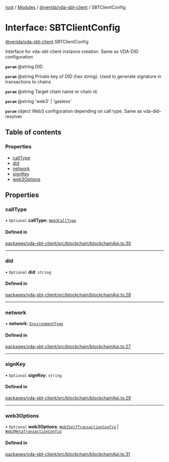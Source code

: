 [root](../README.md) / [Modules](../modules.md) / [@verida/vda-sbt-client](../modules/verida_vda_sbt_client.md) / SBTClientConfig

# Interface: SBTClientConfig

[@verida/vda-sbt-client](../modules/verida_vda_sbt_client.md).SBTClientConfig

Interface for vda-sbt-client instance creation. Same as VDA-DID configuration

**`param`** @string DID

**`param`** @string Private key of DID (hex string). Used to generate signature in transactions to chains

**`param`** @string Target chain name or chain id.

**`param`** @string 'web3' | 'gasless'

**`param`** object Web3 configuration depending on call type. Same as vda-did-resolver

## Table of contents

### Properties

- [callType](verida_vda_sbt_client.SBTClientConfig.md#calltype)
- [did](verida_vda_sbt_client.SBTClientConfig.md#did)
- [network](verida_vda_sbt_client.SBTClientConfig.md#network)
- [signKey](verida_vda_sbt_client.SBTClientConfig.md#signkey)
- [web3Options](verida_vda_sbt_client.SBTClientConfig.md#web3options)

## Properties

### callType

• `Optional` **callType**: [`Web3CallType`](../modules/verida_vda_sbt_client._internal_.md#web3calltype)

#### Defined in

[packages/vda-sbt-client/src/blockchain/blockchainApi.ts:30](https://github.com/verida/verida-js/blob/a690f60/packages/vda-sbt-client/src/blockchain/blockchainApi.ts#L30)

___

### did

• `Optional` **did**: `string`

#### Defined in

[packages/vda-sbt-client/src/blockchain/blockchainApi.ts:28](https://github.com/verida/verida-js/blob/a690f60/packages/vda-sbt-client/src/blockchain/blockchainApi.ts#L28)

___

### network

• **network**: [`EnvironmentType`](../enums/verida_vda_sbt_client._internal_.EnvironmentType.md)

#### Defined in

[packages/vda-sbt-client/src/blockchain/blockchainApi.ts:27](https://github.com/verida/verida-js/blob/a690f60/packages/vda-sbt-client/src/blockchain/blockchainApi.ts#L27)

___

### signKey

• `Optional` **signKey**: `string`

#### Defined in

[packages/vda-sbt-client/src/blockchain/blockchainApi.ts:29](https://github.com/verida/verida-js/blob/a690f60/packages/vda-sbt-client/src/blockchain/blockchainApi.ts#L29)

___

### web3Options

• `Optional` **web3Options**: [`Web3SelfTransactionConfig`](verida_vda_sbt_client._internal_.Web3SelfTransactionConfig.md) \| [`Web3MetaTransactionConfig`](verida_vda_sbt_client._internal_.Web3MetaTransactionConfig.md)

#### Defined in

[packages/vda-sbt-client/src/blockchain/blockchainApi.ts:31](https://github.com/verida/verida-js/blob/a690f60/packages/vda-sbt-client/src/blockchain/blockchainApi.ts#L31)
